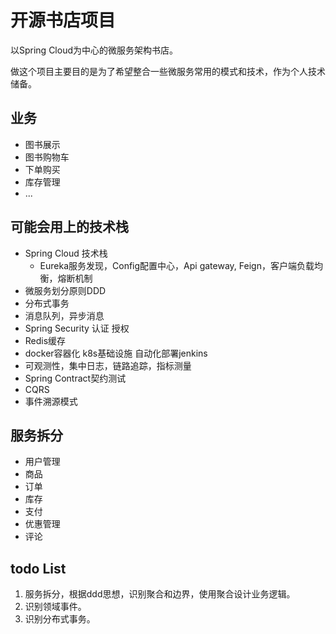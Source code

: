 # 开源书店项目

以Spring Cloud为中心的微服务架构书店。

做这个项目主要目的是为了希望整合一些微服务常用的模式和技术，作为个人技术储备。

## 业务

- 图书展示
- 图书购物车
- 下单购买
- 库存管理
- ...

## 可能会用上的技术栈

- Spring Cloud 技术栈
  - Eureka服务发现，Config配置中心，Api gateway, Feign，客户端负载均衡，熔断机制
- 微服务划分原则DDD
- 分布式事务
- 消息队列，异步消息
- Spring Security 认证 授权
- Redis缓存
- docker容器化  k8s基础设施 自动化部署jenkins
- 可观测性，集中日志，链路追踪，指标测量
- Spring Contract契约测试
- CQRS
- 事件溯源模式

## 服务拆分

- 用户管理
- 商品
- 订单
- 库存
- 支付
- 优惠管理
- 评论

## todo List

1. 服务拆分，根据ddd思想，识别聚合和边界，使用聚合设计业务逻辑。
2. 识别领域事件。
3. 识别分布式事务。
